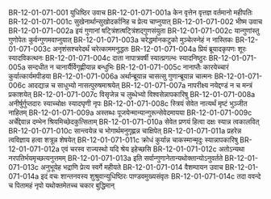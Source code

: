 BR-12-01-071-001  युधिष्ठिर उवाच
BR-12-01-071-001a केन वृत्तेन वृत्तज्ञ वर्तमानो महीपतिः
BR-12-01-071-001c सुखेनार्थान्सुखोदर्कानिह च प्रेत्य चाप्नुयात्
BR-12-01-071-002  भीष्म उवाच
BR-12-01-071-002a इयं गुणानां षट्त्रिंशत्षट्त्रिंशद्गुणसंयुता
BR-12-01-071-002c यान्गुणांस्तु गुणोपेतः कुर्वन्गुणमवाप्नुयात्
BR-12-01-071-003a चरेद्धर्मानकटुको मुञ्चेत्स्नेहं न नास्तिकः
BR-12-01-071-003c अनृशंसश्चरेदर्थं चरेत्काममनुद्धतः
BR-12-01-071-004a प्रियं ब्रूयादकृपणः शूरः स्यादविकत्थनः
BR-12-01-071-004c दाता नापात्रवर्षी स्यात्प्रगल्भः स्यादनिष्ठुरः
BR-12-01-071-005a सन्दधीत न चानार्यैर्विगृह्णीयान्न बन्धुभिः
BR-12-01-071-005c नानाप्तैः कारयेच्चारं कुर्यात्कार्यमपीडया
BR-12-01-071-006a अर्थान्ब्रूयान्न चासत्सु गुणान्ब्रूयान्न चात्मनः
BR-12-01-071-006c आदद्यान्न च साधुभ्यो नासत्पुरुषमाश्रयेत्
BR-12-01-071-007a नापरीक्ष्य नयेद्दण्डं न च मन्त्रं प्रकाशयेत्
BR-12-01-071-007c विसृजेन्न च लुब्धेभ्यो विश्वसेन्नापकारिषु
BR-12-01-071-008a अनीर्षुर्गुप्तदारः स्याच्चोक्षः स्यादघृणी नृपः
BR-12-01-071-008c स्त्रियं सेवेत नात्यर्थं मृष्टं भुञ्जीत नाहितम्
BR-12-01-071-009a अस्तब्धः पूजयेन्मान्यान्गुरून्सेवेदमायया
BR-12-01-071-009c अर्चेद्देवान्न दम्भेन श्रियमिच्छेदकुत्सिताम्
BR-12-01-071-010a सेवेत प्रणयं हित्वा दक्षः स्यान्न त्वकालवित्
BR-12-01-071-010c सान्त्वयेन्न च भोगार्थमनुगृह्णन्न चाक्षिपेत्
BR-12-01-071-011a प्रहरेन्न त्वविज्ञाय हत्वा शत्रून्न शेषयेत्
BR-12-01-071-011c क्रोधं कुर्यान्न चाकस्मान्मृदुः स्यान्नापकारिषु
BR-12-01-071-012a एवं चरस्व राज्यस्थो यदि श्रेय इहेच्छसि
BR-12-01-071-012c अतोऽन्यथा नरपतिर्भयमृच्छत्यनुत्तमम्
BR-12-01-071-013a इति सर्वान्गुणानेतान्यथोक्तान्योऽनुवर्तते
BR-12-01-071-013c अनुभूयेह भद्राणि प्रेत्य स्वर्गे महीयते
BR-12-01-071-014  वैशम्पायन उवाच
BR-12-01-071-014a इदं वचः शान्तनवस्य शुश्रुवान्युधिष्ठिरः पाण्डवमुख्यसंवृतः
BR-12-01-071-014c तदा ववन्दे च पितामहं नृपो यथोक्तमेतच्च चकार बुद्धिमान्

